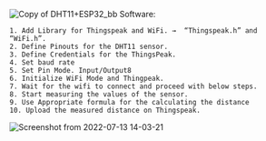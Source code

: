 ![Copy of DHT11+ESP32_bb](https://user-images.githubusercontent.com/105910992/178688359-ff752a97-e665-40c2-9f69-7fcc7ec14f48.jpg)
Software:

    1. Add Library for Thingspeak and WiFi. →  “Thingspeak.h” and “WiFi.h”.
    2. Define Pinouts for the DHT11 sensor. 
    3. Define Credentials for the ThingsPeak.
    4. Set baud rate 
    5. Set Pin Mode. Input/Output8
    6. Initialize WiFi Mode and Thingpeak.
    7. Wait for the wifi to connect and proceed with below steps. 
    8. Start measuring the values of the sensor.
    9. Use Appropriate formula for the calculating the distance 
    10. Upload the measured distance on Thingspeak.
    
 ![Screenshot from 2022-07-13 14-03-21](https://user-images.githubusercontent.com/105910992/178688879-771a83ad-f4f1-430e-bd92-d66fb5755903.png)

    
